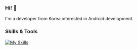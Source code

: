 ### Hi! 👋
I'm a developer from Korea interested in Android development.

### Skills & Tools
[![My Skills](https://skillicons.dev/icons?i=kotlin,java,androidstudio,firebase,vscode)](https://skillicons.dev)

